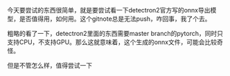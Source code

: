 今天要尝试的东西很简单，就是要尝试看一下detectron2官方写的onnx导出模型，是否值得用，如何用。这个gitnote总是无法push，咋回事，我了个去。

粗略的看了一下，detectron2里面的东西需要master branch的pytorch，同时只支持CPU，不支持GPU。那么这就意味着，这个生成的onnx文件，可能会比较奇怪。

但是不管怎么样，值得尝试一下
